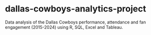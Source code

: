 # dallas-cowboys-analytics-project
Data analysis of the Dallas Cowboys performance, attendance and fan engagement (2015-2024) using R, SQL, Excel and Tableau. 
